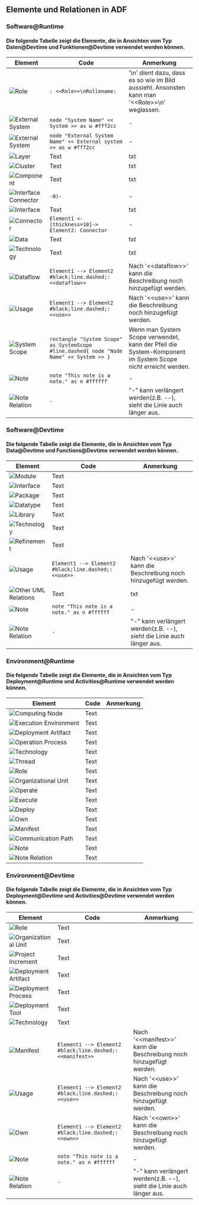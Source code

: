 ## Elemente und Relationen in ADF
### Software@Runtime
#### Die folgende Tabelle zeigt die Elemente, die in Ansichten vom Typ Daten@Devtime und Funktionen@Devtime verwendet werden können.

| Element     | Code        | Anmerkung    |
| ----------- | ----------- | ------------ |
| ![Role](Assets/common/role.drawio.png)     | ```: <<Role>>\nRollename:``` | '\n' dient dazu, dass es so wie im Bild aussieht. Ansonsten kann man  '<\<Role>>\n' weglassen.|
| ![External System](Assets/sw@rt/system.drawio.png)  | ```node "System Name" << System >> as w #fff2cc```| - |
| ![External System](Assets/sw@rt/external_system.drawio.png)  | ```node "External System Name" << External system >> as w #fff2cc```| - |
| ![Layer](Assets/sw@rt/layer.drawio.png)  | Text        | txt |
| ![Cluster](Assets/sw@rt/cluster.drawio.png)  | Text        | txt |
| ![Component](Assets/sw@rt/component.drawio.png)  | Text        | txt |
| ![Interface Connector](Assets/sw@rt/interface_connector.drawio.png)  | ```-0)-``` | - |
| ![Interface](Assets/sw@rt/interface.drawio.png)  | Text        | txt |
| ![Connector](Assets/sw@rt/connector.drawio.png)  | ```Element1 <-[thickness=10]-> Element2: Connector``` | - |
| ![Data](Assets/sw@rt/data.drawio.png)  | Text        | txt |
| ![Technology](Assets/common/technology.drawio.png)  | Text        | txt |
| ![Dataflow](Assets/sw@rt/rel_dataflow.drawio.png)  | ```Element1 --> Element2  #black;line.dashed;:<<dataflow>>```        |Nach '<\<dataflow>>' kann die Beschreibung noch hinzugefügt werden.|
| ![Usage](Assets/sw@rt/rel_usage.drawio.png)  | ```Element1 --> Element2  #black;line.dashed;:<<use>>``` | Nach '<\<use>>' kann die Beschreibung noch hinzugefügt werden.  |
| ![System Scope](Assets/sw@rt/system_scope.drawio.png)  |  ```rectangle "System Scope" as SystemScope #line.dashed{ node "Node Name" << System >> }```|Wenn man System Scope verwendet, kann der Pfeil die System-Komponent im System Scope nicht erreicht werden.|
| ![Note](Assets/common/note.drawio.png)  | ```note "This note is a note." as n #ffffff```| - |
| ![Note Relation](Assets/common/rel_note.drawio.png)  | ```-```      | "-" kann verlängert werden(z.B. --), sieht die Linie auch länger aus. |
### Software@Devtime
#### Die folgende Tabelle zeigt die Elemente, die in Ansichten vom Typ Data@Devtime und Functions@Devtime verwendet werden können.

| Element     | Code        | Anmerkung   |
| ----------- | ----------- | ----------- |
| ![Module](Assets/sw@dt/module.drawio.png)  | Text        |
| ![Interface](Assets/sw@dt/interface.drawio.png)  | Text        |
| ![Package](Assets/sw@dt/package.drawio.png)  | Text        |
| ![Datatype](Assets/sw@dt/datatype.drawio.png)  | Text        |
| ![Library](Assets/sw@dt/library.drawio.png)  | Text        |
| ![Technology](Assets/common/technology.drawio.png)  | Text        |
| ![Refinement](Assets/sw@dt/rel_refinement.drawio.png)  | Text        |
| ![Usage](Assets/en@dt/rel_usage.drawio.png)  | ```Element1 --> Element2  #black;line.dashed;:<<use>>```| Nach '<\<use>>' kann die Beschreibung noch hinzugefügt werden.  |
| ![Other UML Relations](Assets/sw@dt/rel_uml_class_diagram.drawio.png)  | Text        | txt|
| ![Note](Assets/common/note.drawio.png)  | ```note "This note is a note." as n #ffffff```| - |
| ![Note Relation](Assets/common/rel_note.drawio.png)  | ```-```      | "-" kann verlängert werden(z.B. --), sieht die Linie auch länger aus. |

### Environment@Runtime
#### Die folgende Tabelle zeigt die Elemente, die in Ansichten vom Typ Deployment@Runtime und Activities@Runtime verwendet werden können.

| Element     | Code        | Anmerkung   |
| ----------- | ----------- | ----------- |
| ![Computing Node](Assets/en@rt/computing_node.drawio.png)  | Text        |
| ![Execution Environment](Assets/en@rt/execution_environment.drawio.png)  | Text        |
| ![Deployment Artifact](Assets/en@rt/deployment_artifact.drawio.png)  | Text        |
| ![Operation Process](Assets/en@rt/operation_process.drawio.png)  | Text        |
| ![Technology](Assets/common/technology.drawio.png)  | Text        |
| ![Thread](Assets/en@rt/thread.drawio.png)  | Text        |
| ![Role](Assets/common/role.drawio.png)  | Text        |
| ![Organizational Unit](Assets/en@rt/organizational_unit.drawio.png)  | Text        |
| ![Operate](Assets/en@rt/rel_operate.drawio.png)  | Text        |
| ![Execute](Assets/en@rt/rel_execute.drawio.png)  | Text        |
| ![Deploy](Assets/en@rt/rel_deploy.drawio.png)  | Text        |
| ![Own](Assets/en@rt/rel_own.drawio.png)  | Text        |
| ![Manifest](Assets/en@rt/rel_manifest.drawio.png)  | Text        |
| ![Communication Path](Assets/en@rt/rel_communication_path.drawio.png)  | Text        |
| ![Note](Assets/common/note.drawio.png)  | Text        |
| ![Note Relation](Assets/common/rel_note.drawio.png)  | Text        |

### Environment@Devtime
#### Die folgende Tabelle zeigt die Elemente, die in Ansichten vom Typ Deployment@Devtime und Activities@Devtime verwendet werden können.

| Element     | Code        | Anmerkung   |
| ----------- | ----------- | ----------- |
| ![Role](Assets/common/role.drawio.png)  | Text        |
| ![Organizational Unit](Assets/en@dt/organizational_unit.drawio.png)  | Text        |
| ![Project Increment](Assets/en@dt/project_increment.drawio.png)  | Text        |
| ![Deployment Artifact](Assets/en@dt/deployment_artifact.drawio.png)  | Text        |
| ![Deployment Process](Assets/en@dt/development_process.drawio.png)  | Text        |
| ![Deployment Tool](Assets/en@dt/development_tool.drawio.png)  | Text        |
| ![Technology](Assets/common/technology.drawio.png)  | Text        |
| ![Manifest](Assets/en@dt/rel_manifest.drawio.png)  | ```Element1 --> Element2  #black;line.dashed;:<<manifest>>```| Nach '<\<manifest>>' kann die Beschreibung noch hinzugefügt werden.  |
| ![Usage](Assets/en@dt/rel_usage.drawio.png)  | ```Element1 --> Element2  #black;line.dashed;:<<use>>```| Nach '<\<use>>' kann die Beschreibung noch hinzugefügt werden.  |
| ![Own](Assets/en@dt/rel_own.drawio.png)  | ```Element1 --> Element2  #black;line.dashed;:<<own>>```| Nach '<\<own>>' kann die Beschreibung noch hinzugefügt werden.  | 
| ![Note](Assets/common/note.drawio.png)  | ```note "This note is a note." as n #ffffff```| - |
| ![Note Relation](Assets/common/rel_note.drawio.png)  | ```-```      | "-" kann verlängert werden(z.B. --), sieht die Linie auch länger aus. |